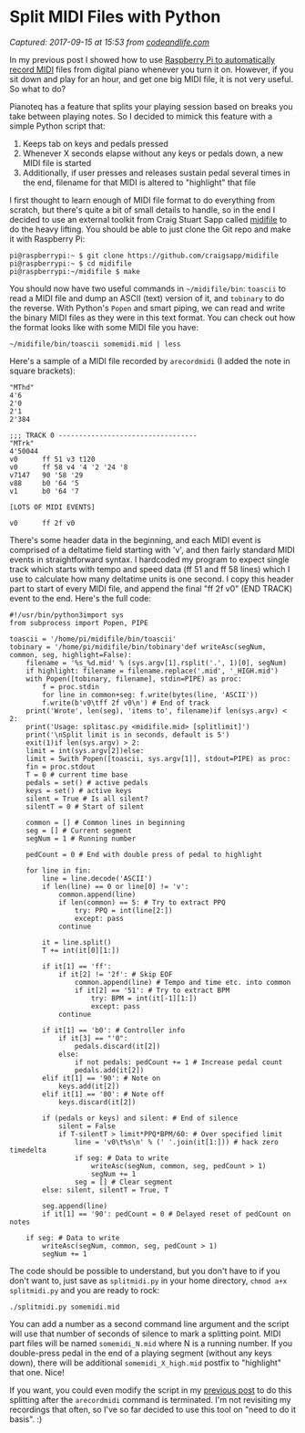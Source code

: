 # Split MIDI Files with Python

_Captured: 2017-09-15 at 15:53 from [codeandlife.com](http://codeandlife.com/2017/08/13/split-midi-files-with-python/)_

In my previous post I showed how to use [Raspberry Pi to automatically record MIDI](http://codeandlife.com/2017/08/04/using-raspberry-pi-as-an-automatic-midi-logger/) files from digital piano whenever you turn it on. However, if you sit down and play for an hour, and get one big MIDI file, it is not very useful. So what to do?

Pianoteq has a feature that splits your playing session based on breaks you take between playing notes. So I decided to mimick this feature with a simple Python script that:

  1. Keeps tab on keys and pedals pressed
  2. Whenever X seconds elapse without any keys or pedals down, a new MIDI file is started
  3. Additionally, if user presses and releases sustain pedal several times in the end, filename for that MIDI is altered to "highlight" that file

I first thought to learn enough of MIDI file format to do everything from scratch, but there's quite a bit of small details to handle, so in the end I decided to use an external toolkit from Craig Stuart Sapp called [midifile](https://github.com/craigsapp/midifile) to do the heavy lifting. You should be able to just clone the Git repo and make it with Raspberry Pi:
    
    
    pi@raspberrypi:~ $ git clone https://github.com/craigsapp/midifile
    pi@raspberrypi:~ $ cd midifile
    pi@raspberrypi:~/midifile $ make
    

You should now have two useful commands in `~/midifile/bin`: `toascii` to read a MIDI file and dump an ASCII (text) version of it, and `tobinary` to do the reverse. With Python's `Popen` and smart piping, we can read and write the binary MIDI files as they were in this text format. You can check out how the format looks like with some MIDI file you have:
    
    
    ~/midifile/bin/toascii somemidi.mid | less
    

Here's a sample of a MIDI file recorded by `arecordmidi` (I added the note in square brackets):
    
    
    "MThd"
    4'6
    2'0
    2'1
    2'384
    
    ;;; TRACK 0 ----------------------------------
    "MTrk"
    4'50044
    v0      ff 51 v3 t120
    v0      ff 58 v4 '4 '2 '24 '8
    v7147   90 '58 '29
    v88     b0 '64 '5
    v1      b0 '64 '7
    
    [LOTS OF MIDI EVENTS]
    
    v0      ff 2f v0
    

There's some header data in the beginning, and each MIDI event is comprised of a deltatime field starting with 'v', and then fairly standard MIDI events in straightforward syntax. I hardcoded my program to expect single track which starts with tempo and speed data (ff 51 and ff 58 lines) which I use to calculate how many deltatime units is one second. I copy this header part to start of every MIDI file, and append the final "ff 2f v0" (END TRACK) event to the end. Here's the full code:
    
    
    #!/usr/bin/python3import sys  
    from subprocess import Popen, PIPE  
      
    toascii = '/home/pi/midifile/bin/toascii'  
    tobinary = '/home/pi/midifile/bin/tobinary'def writeAsc(segNum, common, seg, highlight=False):  
        filename = '%s_%d.mid' % (sys.argv[1].rsplit('.', 1)[0], segNum)  
        if highlight: filename = filename.replace('.mid', '_HIGH.mid')  
        with Popen([tobinary, filename], stdin=PIPE) as proc:  
            f = proc.stdin  
            for line in common+seg: f.write(bytes(line, 'ASCII'))  
            f.write(b'v0\tff 2f v0\n') # End of track  
        print('Wrote', len(seg), 'items to', filename)if len(sys.argv) < 2:  
        print('Usage: splitasc.py <midifile.mid> [splitlimit]')  
        print('\nSplit limit is in seconds, default is 5')  
        exit(1)if len(sys.argv) > 2:  
        limit = int(sys.argv[2])else:  
        limit = 5with Popen([toascii, sys.argv[1]], stdout=PIPE) as proc:  
        fin = proc.stdout  
        T = 0 # current time base  
        pedals = set() # active pedals  
        keys = set() # active keys  
        silent = True # Is all silent?  
        silentT = 0 # Start of silent  
      
        common = [] # Common lines in beginning  
        seg = [] # Current segment  
        segNum = 1 # Running number  
      
        pedCount = 0 # End with double press of pedal to highlight  
      
        for line in fin:  
            line = line.decode('ASCII')  
            if len(line) == 0 or line[0] != 'v':  
                common.append(line)  
                if len(common) == 5: # Try to extract PPQ  
                    try: PPQ = int(line[2:])  
                    except: pass  
                continue  
      
            it = line.split()  
            T += int(it[0][1:])  
      
            if it[1] == 'ff':  
                if it[2] != '2f': # Skip EOF  
                    common.append(line) # Tempo and time etc. into common  
                    if it[2] == '51': # Try to extract BPM  
                        try: BPM = int(it[-1][1:])  
                        except: pass  
                continue  
      
            if it[1] == 'b0': # Controller info  
                if it[3] == "'0":  
                    pedals.discard(it[2])  
                else:  
                    if not pedals: pedCount += 1 # Increase pedal count  
                    pedals.add(it[2])  
            elif it[1] == '90': # Note on  
                keys.add(it[2])  
            elif it[1] == '80': # Note off  
                keys.discard(it[2])  
      
            if (pedals or keys) and silent: # End of silence  
                silent = False  
                if T-silentT > limit*PPQ*BPM/60: # Over specified limit  
                    line = 'v0\t%s\n' % (' '.join(it[1:])) # hack zero timedelta  
                    if seg: # Data to write  
                        writeAsc(segNum, common, seg, pedCount > 1)  
                        segNum += 1  
                    seg = [] # Clear segment  
            else: silent, silentT = True, T  
      
            seg.append(line)  
            if it[1] == '90': pedCount = 0 # Delayed reset of pedCount on notes  
      
        if seg: # Data to write  
            writeAsc(segNum, common, seg, pedCount > 1)  
            segNum += 1

The code should be possible to understand, but you don't have to if you don't want to, just save as `splitmidi.py` in your home directory, `chmod a+x splitmidi.py` and you are ready to rock:
    
    
    ./splitmidi.py somemidi.mid

You can add a number as a second command line argument and the script will use that number of seconds of silence to mark a splitting point. MIDI part files will be named `somemidi_N.mid` where N is a running number. If you double-press pedal in the end of a playing segment (without any keys down), there will be additional `somemidi_X_high.mid` postfix to "highlight" that one. Nice!

If you want, you could even modify the script in my [previous post](http://codeandlife.com/2017/08/04/using-raspberry-pi-as-an-automatic-midi-logger/) to do this splitting after the `arecordmidi` command is terminated. I'm not revisiting my recordings that often, so I've so far decided to use this tool on "need to do it basis". :)
